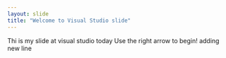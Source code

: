 ```yaml
---
layout: slide
title: "Welcome to Visual Studio slide"
---
```

Thi is my slide at visual studio today
Use the right arrow to begin!
adding new line
